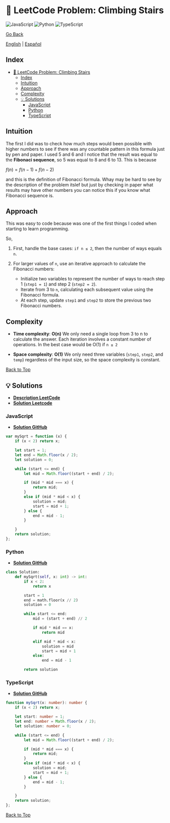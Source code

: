 # 🤔 LeetCode Problem: Climbing Stairs

![JavaScript](https://img.shields.io/badge/JavaScript-F7DF1E?logo=javascript&logoColor=black)
![Python](https://img.shields.io/badge/Python-3776AB?logo=python&logoColor=white)
![TypeScript](https://img.shields.io/badge/TypeScript-3178C6?logo=typescript&logoColor=white)

[Go Back](../README.md)

[English](./70.ClimbingStairs.md) | [Español](./70.ClimbingStairs-es.md)

## Index

- [🤔 LeetCode Problem: Climbing Stairs](#-leetcode-problem-climbing-stairs)
  - [Index](#index)
  - [Intuition](#intuition)
  - [Approach](#approach)
  - [Complexity](#complexity)
  - [💡 Solutions](#-solutions)
    - [JavaScript](#javascript)
    - [Python](#python)
    - [TypeScript](#typescript)

## Intuition

The first I did was to check how much steps would been possible with higher numbers to see if there was any countable pattern in this formula just by pen and paper. I used 5 and 6 and I notice that the result was equal to the **Fibonaci sequence**, so 5 was equal to 8 and 6 to 13.
This is because

$f(n) = f(n-1) + f(n-2)$

 and this is the definition of Fibonacci formula.
Whay may be hard to see by the description of the problem itslef but just by checking in paper what results may have other numbers you can notice this if you know what Fibonacci sequence is.

## Approach

This was easy to code because was one of the first things I coded when starting to learn programming.

So,

1. First, handle the base cases: `if n ≤ 2`, then the number of ways equals `n`.
2. For larger values of `n`, use an iterative approach to calculate the Fibonacci numbers:

    - Initialize two variables to represent the number of ways to reach step 1 (`step1 = 1`) and step 2 (`step2 = 2`).
    - Iterate from 3 to `n`, calculating each subsequent value using the Fibonacci formula.
    - At each step, update `step1` and `step2` to store the previous two Fibonacci numbers.

## Complexity

- **Time complexity**:
**O(n)** We only need a single loop from 3 to n to calculate the answer. Each iteration involves a constant number of operations. In the best case would be O(1) if `n ≤ 2`

- **Space complexity**:
**O(1)** We only need three variables (`step1`, `step2`, and `temp`) regardless of the input size, so the space complexity is constant.

[Back to Top](#index)

## 💡 Solutions

- **[Description LeetCode](https://leetcode.com/problems/climbing-stairs/description/)**
- **[Solution Leetcode](https://leetcode.com/problems/climbing-stairs/solutions/6549145/fibonacci-stairs-by-danielpaez-dev-ewik/)**

### JavaScript

- **[Solution GitHub](../solutions/JavaScript/70.ClimbingStairs.js)**

```javascript
var mySqrt = function (x) {
    if (x < 2) return x;

    let start = 1;
    let end = Math.floor(x / 2);
    let solution = 0;

    while (start <= end) {
        let mid = Math.floor((start + end) / 2);

        if (mid * mid === x) {
            return mid;
        }
        else if (mid * mid < x) {
            solution = mid;
            start = mid + 1;
        } else {
            end = mid - 1;
        }

    }
    return solution;
};
```

### Python

- **[Solution GitHub](../solutions/Python/70.ClimbingStairs.py)**

```python
class Solution:
    def mySqrt(self, x: int) -> int:
        if x < 2:
            return x

        start = 1
        end = math.floor(x // 2)
        solution = 0

        while start <= end:
            mid = (start + end) // 2

            if mid * mid == x:
                return mid

            elif mid * mid < x:
                solution = mid
                start = mid + 1
            else:
                end = mid - 1

        return solution
```

### TypeScript

- **[Solution GitHub](../solutions/TypeScript/70.ClimbingStairs.ts)**

```typescript
function mySqrt(x: number): number {
    if (x < 2) return x;

    let start: number = 1;
    let end: number = Math.floor(x / 2);
    let solution: number = 0;

    while (start <= end) {
        let mid = Math.floor((start + end) / 2);

        if (mid * mid === x) {
            return mid;
        }
        else if (mid * mid < x) {
            solution = mid;
            start = mid + 1;
        } else {
            end = mid - 1;
        }

    }
    return solution;
};
```

[Back to Top](#index)
